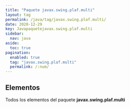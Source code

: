 ```yaml
---
title: "Paquete javax.swing.plaf.multi"
layout: tag
permalink: /java/tag/javax.swing.plaf.multi/
date: 2020-12-29
key: Javapaquetejavax.swing.plaf.multi
sidebar: 
  nav: java
aside: 
  toc: true
pagination: 
  enabled: true
  tag: "javax.swing.plaf.multi"
  permalink: /:num/
---
```


<h2>Elementos</h2>
Todos los elementos del paquete <strong>javax.swing.plaf.multi</strong>
